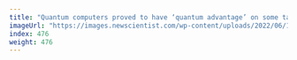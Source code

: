 ```yaml
---
title: "Quantum computers proved to have ‘quantum advantage’ on some tasks"
imageUrl: "https://images.newscientist.com/wp-content/uploads/2022/06/10105836/SEI_108964189.jpg?width=600"
index: 476
weight: 476
---
```

